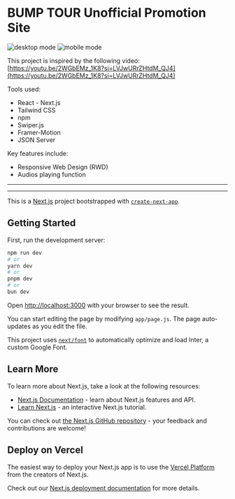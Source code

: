 # BUMP TOUR Unofficial Promotion Site

![desktop mode](https://i.imgur.com/mMOOBw7.jpg)
![mobile mode](https://i.imgur.com/AjqU6WX.jpg)


This project is inspired by the following video:
[https://youtu.be/2WGbEMz_1K8?si=LVJwURrZHtdM_QJ4](https://youtu.be/2WGbEMz_1K8?si=LVJwURrZHtdM_QJ4)

Tools used:
- React - Next.js
- Tailwind CSS
- npm
- Swiper.js
- Framer-Motion
- JSON Server

Key features include:
- Responsive Web Design (RWD)
- Audios playing function
  

-----------------------
-----------------------




This is a [Next.js](https://nextjs.org/) project bootstrapped with [`create-next-app`](https://github.com/vercel/next.js/tree/canary/packages/create-next-app).

## Getting Started

First, run the development server:

```bash
npm run dev
# or
yarn dev
# or
pnpm dev
# or
bun dev
```

Open [http://localhost:3000](http://localhost:3000) with your browser to see the result.

You can start editing the page by modifying `app/page.js`. The page auto-updates as you edit the file.

This project uses [`next/font`](https://nextjs.org/docs/basic-features/font-optimization) to automatically optimize and load Inter, a custom Google Font.

## Learn More

To learn more about Next.js, take a look at the following resources:

- [Next.js Documentation](https://nextjs.org/docs) - learn about Next.js features and API.
- [Learn Next.js](https://nextjs.org/learn) - an interactive Next.js tutorial.

You can check out [the Next.js GitHub repository](https://github.com/vercel/next.js/) - your feedback and contributions are welcome!

## Deploy on Vercel

The easiest way to deploy your Next.js app is to use the [Vercel Platform](https://vercel.com/new?utm_medium=default-template&filter=next.js&utm_source=create-next-app&utm_campaign=create-next-app-readme) from the creators of Next.js.

Check out our [Next.js deployment documentation](https://nextjs.org/docs/deployment) for more details.
